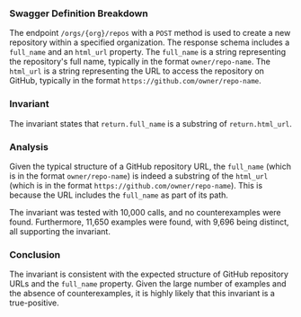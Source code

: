 ### Swagger Definition Breakdown

The endpoint `/orgs/{org}/repos` with a `POST` method is used to create a new repository within a specified organization. The response schema includes a `full_name` and an `html_url` property. The `full_name` is a string representing the repository's full name, typically in the format `owner/repo-name`. The `html_url` is a string representing the URL to access the repository on GitHub, typically in the format `https://github.com/owner/repo-name`.

### Invariant

The invariant states that `return.full_name` is a substring of `return.html_url`.

### Analysis

Given the typical structure of a GitHub repository URL, the `full_name` (which is in the format `owner/repo-name`) is indeed a substring of the `html_url` (which is in the format `https://github.com/owner/repo-name`). This is because the URL includes the `full_name` as part of its path.

The invariant was tested with 10,000 calls, and no counterexamples were found. Furthermore, 11,650 examples were found, with 9,696 being distinct, all supporting the invariant.

### Conclusion

The invariant is consistent with the expected structure of GitHub repository URLs and the `full_name` property. Given the large number of examples and the absence of counterexamples, it is highly likely that this invariant is a true-positive.

